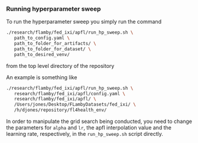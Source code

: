 ### Running hyperparameter sweep

To run the hyperparameter sweep you simply run the command

```bash
./research/flamby/fed_ixi/apfl/run_hp_sweep.sh \
   path_to_config.yaml \
   path_to_folder_for_artifacts/ \
   path_to_folder_for_dataset/ \
   path_to_desired_venv/
```

from the top level directory of the repository

An example is something like
``` bash
./research/flamby/fed_ixi/apfl/run_hp_sweep.sh \
   research/flamby/fed_ixi/apfl/config.yaml \
   research/flamby/fed_ixi/apfl/ \
   /Users/jones/Desktop/FLambyDatasets/fed_ixi/ \
   /h/djones/repository/fl4health_env/
```

In order to manipulate the grid search being conducted, you need to change the parameters for `alpha` and `lr`, the apfl interpolation value and the learning rate, respectively, in the `run_hp_sweep.sh` script directly.
